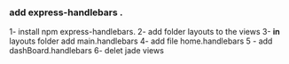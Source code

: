 ###  add express-handlebars .


1-  install npm express-handlebars.
2- add folder layouts to the views
3-  **in** layouts folder add main.handlebars
4- add file home.handlebars
5    - add  dashBoard.handlebars
6-  delet jade views
